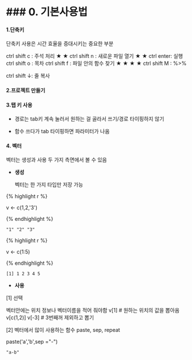 # ### 0. 기본사용법

#### 1.단축키
단축키 사용은 시간 효율을 증대시키는 중요한 부분

ctrl shift c : 주석 처리  ★ ★ 
ctrl shift n : 새로운 파일 열기 ★ ★ 
ctrl enter: 실행
ctrl shift o : 목차
ctrl shift f : 파일 안의 함수 찾기 ★ ★ ★ ★
ctrl shift M : %>% 

ctrl shift ↓: 줄 복사

#### 2.프로젝트 만들기

#### 3.탭 키 사용
- 경로는 tab키 계속 눌러서 원하는 걸 골라서 쓰기/경로 타이핑하지 않기

- 함수 쓰다가 tab 타이핑하면 파라미터가 나옴

#### 4. 벡터

벡터는 생성과 사용 두 가지 측면에서 볼 수 있음

- **생성**

  벡터는 한 가지 타입만 저장 가능

  

{% highlight r %}

v <- c(1,2,'3')

{% endhighlight %}  

```
"1" "2" "3"
```



{% highlight r %}

v <- c(1:5)

{% endhighlight %}  

```
[1] 1 2 3 4 5
```



- **사용**

[1] 선택

벡터안에는 위치 정보나 벡터이름을 적어 줘야함 
v[1] # 원하는 위치의 값을 뽑아옴
v[c(1,2)]
v[-3] # 3번째꺼 제외하고 뽑기



[2] 벡터에서 많이 사용하는 함수 paste, sep, repeat


 paste('a','b',sep ="-")

```
"a-b"
```



